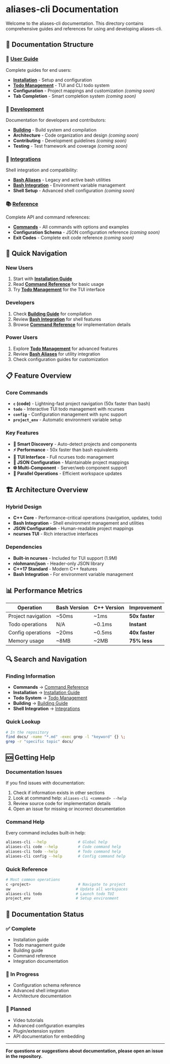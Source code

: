# aliases-cli Documentation

Welcome to the aliases-cli documentation. This directory contains comprehensive guides and references for using and developing aliases-cli.

## 📖 Documentation Structure

### 📘 [User Guide](user-guide/)
Complete guides for end users:
- **[Installation](user-guide/installation.md)** - Setup and configuration
- **[Todo Management](user-guide/todo-management.md)** - TUI and CLI todo system
- **Configuration** - Project mappings and customization *(coming soon)*
- **Tab Completion** - Smart completion system *(coming soon)*

### 🔧 [Development](development/)  
Documentation for developers and contributors:
- **[Building](development/building.md)** - Build system and compilation
- **Architecture** - Code organization and design *(coming soon)*
- **Contributing** - Development guidelines *(coming soon)*
- **Testing** - Test framework and coverage *(coming soon)*

### 🔗 [Integrations](integrations/)
Shell integration and compatibility:
- **[Bash Aliases](integrations/bash-aliases.md)** - Legacy and active bash utilities
- **[Bash Integration](integrations/bash-integration.md)** - Environment variable management
- **Shell Setup** - Advanced shell configuration *(coming soon)*

### 📚 [Reference](reference/)
Complete API and command references:
- **[Commands](reference/commands.md)** - All commands with options and examples
- **Configuration Schema** - JSON configuration reference *(coming soon)*
- **Exit Codes** - Complete exit code reference *(coming soon)*

## 🚀 Quick Navigation

### New Users
1. Start with **[Installation Guide](user-guide/installation.md)**
2. Read **[Command Reference](reference/commands.md)** for basic usage
3. Try **[Todo Management](user-guide/todo-management.md)** for the TUI interface

### Developers  
1. Check **[Building Guide](development/building.md)** for compilation
2. Review **[Bash Integration](integrations/bash-integration.md)** for shell features
3. Browse **[Command Reference](reference/commands.md)** for implementation details

### Power Users
1. Explore **[Todo Management](user-guide/todo-management.md)** for advanced features
2. Review **[Bash Aliases](integrations/bash-aliases.md)** for utility integration
3. Check configuration guides for customization

## 📋 Feature Overview

### Core Commands
- **`c` (code)** - Lightning-fast project navigation (50x faster than bash)
- **`todo`** - Interactive TUI todo management with ncurses
- **`config`** - Configuration management with sync support
- **`project_env`** - Automatic environment variable setup

### Key Features
- **🎯 Smart Discovery** - Auto-detect projects and components
- **⚡ Performance** - 50x faster than bash equivalents  
- **📝 TUI Interface** - Full ncurses todo management
- **🔧 JSON Configuration** - Maintainable project mappings
- **🌐 Multi-Component** - Server/web component support
- **🔄 Parallel Operations** - Efficient workspace updates

## 🏗️ Architecture Overview

### Hybrid Design
- **C++ Core** - Performance-critical operations (navigation, updates, todo)
- **Bash Integration** - Shell environment management and utilities
- **JSON Configuration** - Human-readable project mappings
- **ncurses TUI** - Rich interactive interfaces

### Dependencies
- **Built-in ncurses** - Included for TUI support (1.9M)
- **nlohmann/json** - Header-only JSON library
- **C++17 Standard** - Modern C++ features
- **Bash Integration** - For environment variable management

## 📊 Performance Metrics

| Operation | Bash Version | C++ Version | Improvement |
|-----------|-------------|-------------|-------------|
| Project navigation | ~50ms | ~1ms | **50x faster** |
| Todo operations | N/A | ~0.1ms | **Instant** |
| Config operations | ~20ms | ~0.5ms | **40x faster** |
| Memory usage | ~8MB | ~2MB | **75% less** |

## 🔍 Search and Navigation

### Finding Information
- **Commands** → [Command Reference](reference/commands.md)
- **Installation** → [Installation Guide](user-guide/installation.md)  
- **Todo System** → [Todo Management](user-guide/todo-management.md)
- **Building** → [Building Guide](development/building.md)
- **Shell Integration** → [Integrations](integrations/)

### Quick Lookup
```bash
# In the repository
find docs/ -name "*.md" -exec grep -l "keyword" {} \;
grep -r "specific topic" docs/
```

## 🆘 Getting Help

### Documentation Issues
If you find issues with documentation:
1. Check if information exists in other sections
2. Look at command help: `aliases-cli <command> --help`
3. Review source code for implementation details
4. Open an issue for missing or incorrect documentation

### Command Help
Every command includes built-in help:
```bash
aliases-cli --help              # Global help
aliases-cli code --help         # Code command help
aliases-cli todo --help         # Todo command help
aliases-cli config --help       # Config command help
```

### Quick Reference
```bash
# Most common operations
c <project>                     # Navigate to project
uw                             # Update all workspaces
aliases-cli todo               # Launch todo TUI
project_env                    # Setup environment
```

## 📝 Documentation Status

### ✅ Complete
- Installation guide
- Todo management guide  
- Building guide
- Command reference
- Integration documentation

### 🚧 In Progress
- Configuration schema reference
- Advanced shell integration
- Architecture documentation

### 📅 Planned
- Video tutorials
- Advanced configuration examples
- Plugin/extension system
- API documentation for embedding

---

**For questions or suggestions about documentation, please open an issue in the repository.**